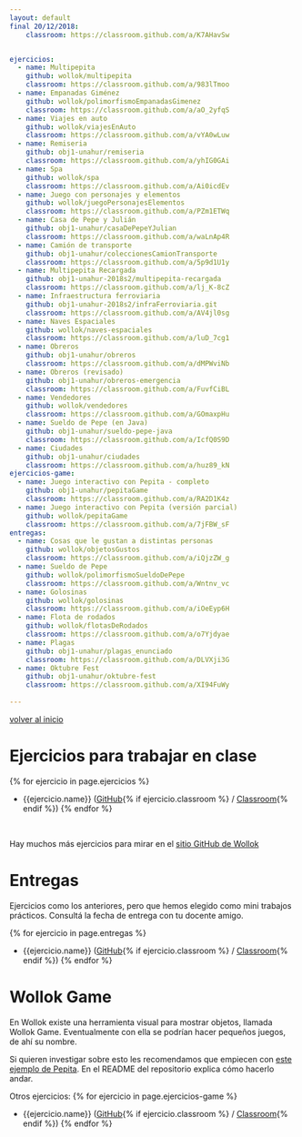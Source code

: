 ```yaml
---
layout: default
final 20/12/2018:
    classroom: https://classroom.github.com/a/K7AHavSw


ejercicios:
  - name: Multipepita
    github: wollok/multipepita
    classroom: https://classroom.github.com/a/983lTmoo
  - name: Empanadas Giménez
    github: wollok/polimorfismoEmpanadasGimenez
    classroom: https://classroom.github.com/a/aO_2yfqS
  - name: Viajes en auto
    github: wollok/viajesEnAuto
    classroom: https://classroom.github.com/a/vYA0wLuw
  - name: Remiseria
    github: obj1-unahur/remiseria
    classroom: https://classroom.github.com/a/yhIG0GAi  
  - name: Spa
    github: wollok/spa
    classroom: https://classroom.github.com/a/Ai0icdEv
  - name: Juego con personajes y elementos
    github: wollok/juegoPersonajesElementos
    classroom: https://classroom.github.com/a/PZm1ETWq
  - name: Casa de Pepe y Julián
    github: obj1-unahur/casaDePepeYJulian
    classroom: https://classroom.github.com/a/waLnAp4R
  - name: Camión de transporte
    github: obj1-unahur/coleccionesCamionTransporte
    classroom: https://classroom.github.com/a/5p9d1U1y
  - name: Multipepita Recargada
    github: obj1-unahur-2018s2/multipepita-recargada
    classroom: https://classroom.github.com/a/lj_K-8cZ
  - name: Infraestructura ferroviaria
    github: obj1-unahur-2018s2/infraFerroviaria.git
    classroom: https://classroom.github.com/a/AV4jl0sg
  - name: Naves Espaciales
    github: wollok/naves-espaciales
    classroom: https://classroom.github.com/a/luD_7cg1
  - name: Obreros
    github: obj1-unahur/obreros
    classroom: https://classroom.github.com/a/dMPWviNb 
  - name: Obreros (revisado)
    github: obj1-unahur/obreros-emergencia
    classroom: https://classroom.github.com/a/FuvfCiBL
  - name: Vendedores
    github: wollok/vendedores
    classroom: https://classroom.github.com/a/GOmaxpHu
  - name: Sueldo de Pepe (en Java)
    github: obj1-unahur/sueldo-pepe-java
    classroom: https://classroom.github.com/a/IcfQ0S9D
  - name: Ciudades
    github: obj1-unahur/ciudades
    classroom: https://classroom.github.com/a/huz89_kN
ejercicios-game:
  - name: Juego interactivo con Pepita - completo
    github: obj1-unahur/pepitaGame
    classroom: https://classroom.github.com/a/RA2D1K4z
  - name: Juego interactivo con Pepita (versión parcial)
    github: wollok/pepitaGame
    classroom: https://classroom.github.com/a/7jFBW_sF
entregas:
  - name: Cosas que le gustan a distintas personas
    github: wollok/objetosGustos
    classroom: https://classroom.github.com/a/iQjzZW_g
  - name: Sueldo de Pepe
    github: wollok/polimorfismoSueldoDePepe
    classroom: https://classroom.github.com/a/Wntnv_vc    
  - name: Golosinas
    github: wollok/golosinas
    classroom: https://classroom.github.com/a/iOeEyp6H
  - name: Flota de rodados
    github: wollok/flotasDeRodados
    classroom: https://classroom.github.com/a/o7Yjdyae
  - name: Plagas
    github: obj1-unahur/plagas_enunciado
    classroom: https://classroom.github.com/a/DLVXji3G  
  - name: Oktubre Fest
    github: obj1-unahur/oktubre-fest
    classroom: https://classroom.github.com/a/XI94FuWy  
    
---
```

[volver al inicio](./index.md)  

# Ejercicios para trabajar en clase

{% for ejercicio in page.ejercicios %}
  * {{ejercicio.name}} ([GitHub](https://github.com/{{ejercicio.github}}){% if ejercicio.classroom %} / [Classroom]({{ejercicio.classroom}}){% endif %})
{% endfor %}

<br>

Hay muchos más ejercicios para mirar en el [sitio GitHub de Wollok](https://github.com/wollok)

# Entregas

Ejercicios como los anteriores, pero que hemos elegido como mini trabajos prácticos. Consultá la fecha de entrega con tu docente amigo.

{% for ejercicio in page.entregas %}
  * {{ejercicio.name}} ([GitHub](https://github.com/{{ejercicio.github}}){% if ejercicio.classroom %} / [Classroom]({{ejercicio.classroom}}){% endif %})
{% endfor %}

# Wollok Game

En Wollok existe una herramienta visual para mostrar objetos, llamada Wollok Game. Eventualmente con ella se podrían hacer pequeños juegos, de ahí su nombre.

Si quieren investigar sobre esto les recomendamos que empiecen con [este ejemplo de Pepita](https://github.com/wollok/pepitaGame/tree/demoFirstClass). En el README del repositorio explica cómo hacerlo andar.

Otros ejercicios:
{% for ejercicio in page.ejercicios-game %}
  * {{ejercicio.name}} ([GitHub](https://github.com/{{ejercicio.github}}){% if ejercicio.classroom %} / [Classroom]({{ejercicio.classroom}}){% endif %})
{% endfor %}
